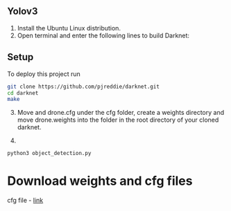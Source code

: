 
## Yolov3
1. Install the Ubuntu Linux distribution.
2. Open terminal and enter the following lines to build Darknet:

## Setup

To deploy this project run

```bash
git clone https://github.com/pjreddie/darknet.git
cd darknet
make
```
3.  Move and drone.cfg under the cfg folder, create a weights directory and move drone.weights into the folder in the root directory of your cloned darknet.

4.  
```bash
python3 object_detection.py
```

# Download weights and cfg files

cfg file - [link](https://o365knuackr-my.sharepoint.com/:u:/g/personal/sainavaneet_office_knu_ac_kr/EY2LjxecQRFDgknn69i3wtYBsOBsmbX3P0GBhEy4HRHGNw?e=rVq4Sm)
